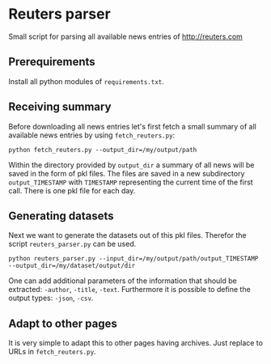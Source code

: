 # Reuters parser

Small script for parsing all available news entries of http://reuters.com

## Prerequirements

Install all python modules of `requirements.txt`.

## Receiving summary

Before downloading all news entries let's first fetch a small summary of all available news entries by using `fetch_reuters.py`:

```
python fetch_reuters.py --output_dir=/my/output/path
```

Within the directory provided by `output_dir` a summary of all news will be saved in the form of pkl files. The files are saved in a new subdirectory `output_TIMESTAMP` with `TIMESTAMP` representing the current time of the first call. There is one pkl file for each day.

## Generating datasets

Next we want to generate the datasets out of this pkl files. Therefor the script `reuters_parser.py` can be used. 

```
python reuters_parser.py --input_dir=/my/output/path/output_TIMESTAMP --output_dir=/my/dataset/output/dir
```

One can add additional parameters of the information that should be extracted: `-author`, `-title`, `-text`. 
Furthermore it is possible to define the output types: `-json`, `-csv`.

## Adapt to other pages

It is very simple to adapt this to other pages having archives. Just replace to URLs in `fetch_reuters.py`.